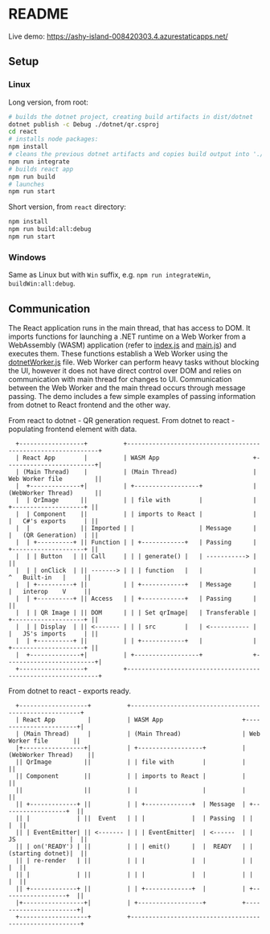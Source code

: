 # README

Live demo: https://ashy-island-008420303.4.azurestaticapps.net/

## Setup

### Linux

Long version, from root:

``` bash
# builds the dotnet project, creating build artifacts in dist/dotnet
dotnet publish -c Debug ./dotnet/qr.csproj
cd react
# installs node packages:
npm install
# cleans the previous dotnet artifacts and copies build output into './public/qr'
npm run integrate
# builds react app
npm run build
# launches
npm run start
```

Short version, from `react` directory:

``` bash
npm install
npm run build:all:debug
npm run start
```

### Windows

Same as Linux but with `Win` suffix, e.g. `npm run integrateWin`, `buildWin:all:debug`.

## Communication

The React application runs in the main thread, that has access to DOM. It imports functions for launching a .NET runtime on a Web Worker from a WebAssembly (WASM) application (refer to [index.js](master/react/src/index.js) and [main.js](master/react/src/main.js)) and executes them. These functions establish a Web Worker using the [dotnetWorker.js](master/dotnet/dotnetWorker.js) file. Web Worker can perform heavy tasks without blocking the UI, however it does not have direct control over DOM and relies on communication with main thread for changes to UI. Communication between the Web Worker and the main thread occurs through message passing. The demo includes a few simple examples of passing information from dotnet to React frontend and the other way.

From react to dotnet - QR generation request.
From dotnet to react - populating frontend element with data.

      +------------------+          +--------------------------------------------------------------+
      | React App        |          | WASM App                          +-------------------------+|
      | (Main Thread)    |          | (Main Thread)                     | Web Worker file         ||
      |  +--------------+|          | +------------------+              | (WebWorker Thread)      ||
      |  | QrImage      ||          | | file with        |              |  +--------------------+ ||
      |  | Component    ||          | | imports to React |              |  |   C#'s exports     | ||
      |  |              || Imported | |                  | Message      |  |   (QR Generation)  | ||
      |  | +----------+ || Function | | +------------+   | Passing      |  +--------------------+ ||
      |  | | Button   | || Call     | | | generate() |   | -----------> |                         ||
      |  | | onClick  | || -------> | | | function   |   |              |    ^   Built-in   |     ||
      |  | +----------+ ||          | | +------------+   | Message      |    |   interop    V     ||
      |  | +----------+ || Access   | | +------------+   | Passing      |                         ||
      |  | | QR Image | || DOM      | | | Set qrImage|   | Transferable |  +--------------------+ ||
      |  | | Display  | || <------- | | | src        |   | <----------- |  |   JS's imports     | ||
      |  | +----------+ ||          | | +------------+   |              |  +--------------------+ ||
      |  +--------------+|          | +------------------+              +-------------------------+|
      +------------------+          +--------------------------------------------------------------+

From dotnet to react - exports ready.

      +-------------------+          +--------------------------------------------------------+
      | React App         |          | WASM App                      +-----------------------+|
      | (Main Thread)     |          | (Main Thread)                 | Web Worker file       ||
      |+-----------------+|          | +------------------+          | (WebWorker Thread)    ||
      || QrImage         ||          | | file with        |          |                       ||
      || Component       ||          | | imports to React |          |                       ||
      ||                 ||          | |                  |          |                       ||
      || +-------------+ ||          | | +-------------+  | Message  | +------------------+  ||
      || |             | ||  Event   | | |             |  | Passing  | |                  |  ||
      || | EventEmitter| || <------- | | | EventEmitter|  | <------  | | JS               |  ||
      || | on('READY') | ||          | | | emit()      |  |  READY   | | (starting dotnet)|  ||
      || | re-render   | ||          | | |             |  |          | |                  |  ||
      || |             | ||          | | |             |  |          | |                  |  ||
      || +-------------+ ||          | | +-------------+  |          | +------------------+  ||
      |+-----------------+|          | +------------------+          +-----------------------+|
      +-------------------+          +--------------------------------------------------------+